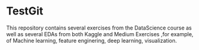 # TestGit
This repository contains several exercises from the DataScience course as well as several EDAs from both Kaggle and Medium
Exercises ,for example, of Machine learning, feature enginering, deep learning, visualization.

